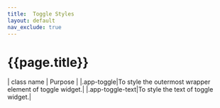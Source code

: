 ```yaml
---
title:  Toggle Styles
layout: default
nav_exclude: true
---
```

# {{page.title}}

| class name  | Purpose |
|.app-toggle|To style the outermost wrapper element of toggle widget.|
|.app-toggle-text|To style the text of toggle widget.|
